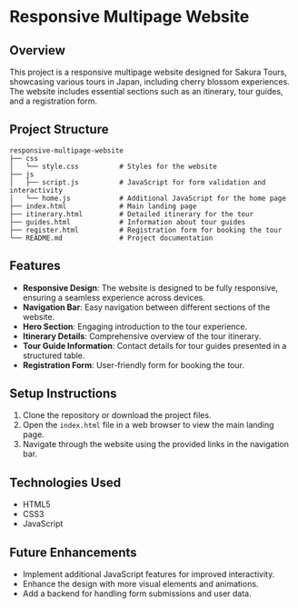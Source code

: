 # Responsive Multipage Website

## Overview
This project is a responsive multipage website designed for Sakura Tours, showcasing various tours in Japan, including cherry blossom experiences. The website includes essential sections such as an itinerary, tour guides, and a registration form.

## Project Structure
```
responsive-multipage-website
├── css
│   └── style.css          # Styles for the website
├── js
│   ├── script.js          # JavaScript for form validation and interactivity
│   └── home.js            # Additional JavaScript for the home page
├── index.html             # Main landing page
├── itinerary.html         # Detailed itinerary for the tour
├── guides.html            # Information about tour guides
├── register.html          # Registration form for booking the tour
└── README.md              # Project documentation
```

## Features
- **Responsive Design**: The website is designed to be fully responsive, ensuring a seamless experience across devices.
- **Navigation Bar**: Easy navigation between different sections of the website.
- **Hero Section**: Engaging introduction to the tour experience.
- **Itinerary Details**: Comprehensive overview of the tour itinerary.
- **Tour Guide Information**: Contact details for tour guides presented in a structured table.
- **Registration Form**: User-friendly form for booking the tour.

## Setup Instructions
1. Clone the repository or download the project files.
2. Open the `index.html` file in a web browser to view the main landing page.
3. Navigate through the website using the provided links in the navigation bar.

## Technologies Used
- HTML5
- CSS3
- JavaScript

## Future Enhancements
- Implement additional JavaScript features for improved interactivity.
- Enhance the design with more visual elements and animations.
- Add a backend for handling form submissions and user data.